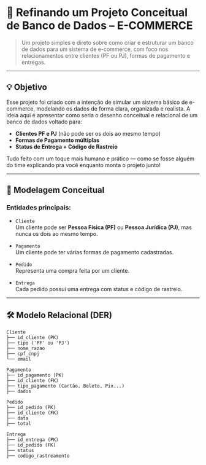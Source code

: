 # 🛒 Refinando um Projeto Conceitual de Banco de Dados – E-COMMERCE

> Um projeto simples e direto sobre como criar e estruturar um banco de dados para um sistema de e-commerce, com foco nos relacionamentos entre clientes (PF ou PJ), formas de pagamento e entregas.

---

## 💡 Objetivo

Esse projeto foi criado com a intenção de simular um sistema básico de e-commerce, modelando os dados de forma clara, organizada e realista. A ideia aqui é apresentar como seria o desenho conceitual e relacional de um banco de dados voltado para:

- **Clientes PF e PJ** (não pode ser os dois ao mesmo tempo)
- **Formas de Pagamento múltiplas**
- **Status de Entrega + Código de Rastreio**

Tudo feito com um toque mais humano e prático — como se fosse alguém do time explicando pra você enquanto monta o projeto junto!

---

## 🧠 Modelagem Conceitual

### Entidades principais:

- `Cliente`  
  Um cliente pode ser **Pessoa Física (PF)** ou **Pessoa Jurídica (PJ)**, mas nunca os dois ao mesmo tempo.

- `Pagamento`  
  Um cliente pode ter várias formas de pagamento cadastradas.

- `Pedido`  
  Representa uma compra feita por um cliente.

- `Entrega`  
  Cada pedido possui uma entrega com status e código de rastreio.

---

## 🛠️ Modelo Relacional (DER)

```plaintext
Cliente
├── id_cliente (PK)
├── tipo ('PF' ou 'PJ')
├── nome_razao
├── cpf_cnpj
└── email

Pagamento
├── id_pagamento (PK)
├── id_cliente (FK)
├── tipo_pagamento (Cartão, Boleto, Pix...)
├── dados

Pedido
├── id_pedido (PK)
├── id_cliente (FK)
├── data
├── total

Entrega
├── id_entrega (PK)
├── id_pedido (FK)
├── status
├── codigo_rastreamento

